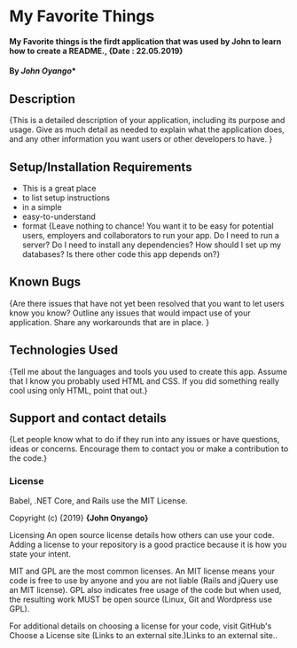 # My Favorite Things
#### My Favorite things is the firdt application that was used by John to learn how to create a README., {Date : 22.05.2019}
#### By *John Oyango**
## Description
{This is a detailed description of your application, including its purpose and usage.  Give as much detail as needed to explain what the application does, and any other information you want users or other developers to have. }
## Setup/Installation Requirements
* This is a great place
* to list setup instructions
* in a simple
* easy-to-understand
* format
{Leave nothing to chance! You want it to be easy for potential users, employers and collaborators to run your app. Do I need to run a server? Do I need to install any dependencies? How should I set up my databases? Is there other code this app depends on?}
## Known Bugs
{Are there issues that have not yet been resolved that you want to let users know you know? Outline any issues that would impact use of your application. Share any workarounds that are in place. }
## Technologies Used
{Tell me about the languages and tools you used to create this app. Assume that I know you probably used HTML and CSS. If you did something really cool using only HTML, point that out.}
## Support and contact details
{Let people know what to do if they run into any issues or have questions, ideas or concerns.  Encourage them to contact you or make a contribution to the code.}
### License
Babel, .NET Core, and Rails use the MIT License.

Copyright (c) {2019} **{John Onyango}**
  
Licensing
An open source license details how others can use your code. Adding a license to your repository is a good practice because it is how you state your intent.

MIT and GPL are the most common licenses. An MIT license means your code is free to use by anyone and you are not liable (Rails and jQuery use an MIT license). GPL also indicates free usage of the code but when used, the resulting work MUST be open source (Linux, Git and Wordpress use GPL).

For additional details on choosing a license for your code, visit GitHub's Choose a License site (Links to an external site.)Links to an external site..
